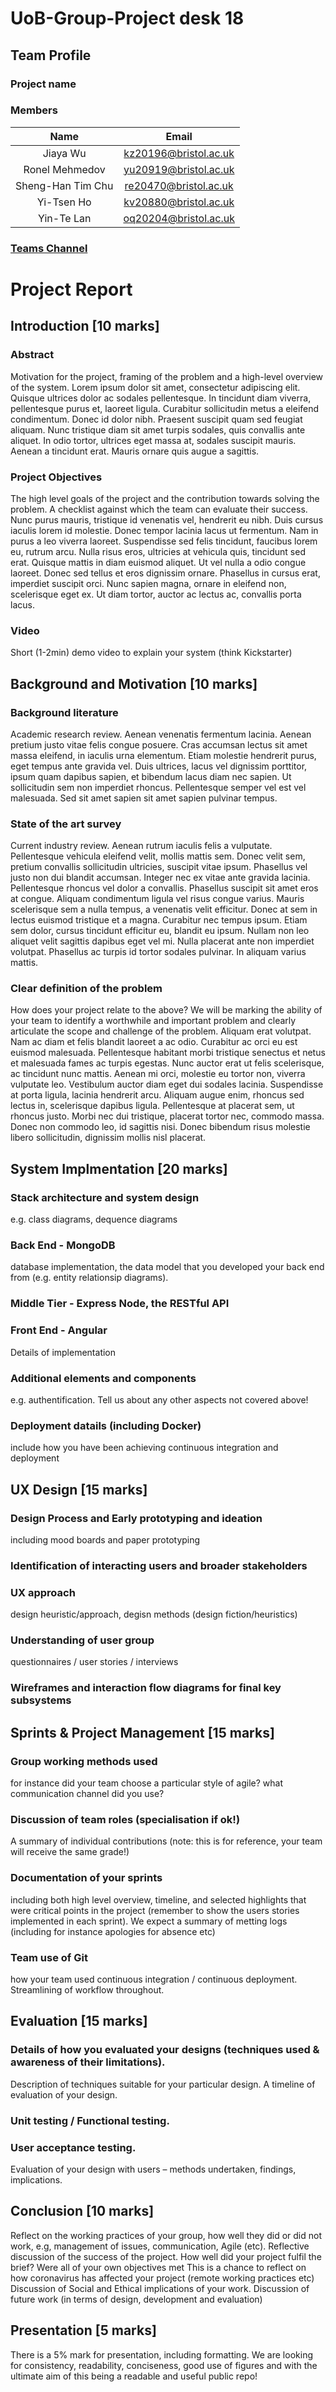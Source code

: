 # UoB-Group-Project desk 18
## Team Profile
### Project name  
### Members
| Name             | Email                   |
|:----------------:|:-----------------------:|
| Jiaya Wu         | <kz20196@bristol.ac.uk> |
| Ronel Mehmedov   | <yu20919@bristol.ac.uk> |
| Sheng-Han Tim Chu| <re20470@bristol.ac.uk> |
| Yi-Tsen Ho       | <kv20880@bristol.ac.uk> |
| Yin-Te Lan       | <oq20204@bristol.ac.uk> |
### [Teams Channel](https://teams.microsoft.com/l/channel/19%3ab811a4a7be67448bb4bfafd8c70266a2%40thread.tacv2/Desk%252018?groupId=a9a647c8-66d1-4f10-bd04-9a5ed3f67e7b&tenantId=b2e47f30-cd7d-4a4e-a5da-b18cf1a4151b)

# Project Report
## Introduction [10 marks]
### Abstract
Motivation for the project, framing of the problem and a high-level overview of the system.  Lorem ipsum dolor sit amet, consectetur adipiscing elit. Quisque ultrices dolor ac sodales pellentesque. In tincidunt diam viverra, pellentesque purus et, laoreet ligula. Curabitur sollicitudin metus a eleifend condimentum. Donec id dolor nibh. Praesent suscipit quam sed feugiat aliquam. Nunc tristique diam sit amet turpis sodales, quis convallis ante aliquet. In odio tortor, ultrices eget massa at, sodales suscipit mauris. Aenean a tincidunt erat. Mauris ornare quis augue a sagittis.
### Project Objectives
The high level goals of the project and the contribution towards solving the problem. A checklist against which the team can evaluate their success.  Nunc purus mauris, tristique id venenatis vel, hendrerit eu nibh. Duis cursus iaculis lorem id molestie. Donec tempor lacinia lacus ut fermentum. Nam in purus a leo viverra laoreet. Suspendisse sed felis tincidunt, faucibus lorem eu, rutrum arcu. Nulla risus eros, ultricies at vehicula quis, tincidunt sed erat. Quisque mattis in diam euismod aliquet. Ut vel nulla a odio congue laoreet. Donec sed tellus et eros dignissim ornare. Phasellus in cursus erat, imperdiet suscipit orci. Nunc sapien magna, ornare in eleifend non, scelerisque eget ex. Ut diam tortor, auctor ac lectus ac, convallis porta lacus.
### Video
Short (1-2min) demo video to explain your system (think Kickstarter)
## Background and Motivation [10 marks]
### Background literature
Academic research review. Aenean venenatis fermentum lacinia. Aenean pretium justo vitae felis congue posuere. Cras accumsan lectus sit amet massa eleifend, in iaculis urna elementum. Etiam molestie hendrerit purus, eget tempus ante gravida vel. Duis ultrices, lacus vel dignissim porttitor, ipsum quam dapibus sapien, et bibendum lacus diam nec sapien. Ut sollicitudin sem non imperdiet rhoncus. Pellentesque semper vel est vel malesuada. Sed sit amet sapien sit amet sapien pulvinar tempus.
### State of the art survey
Current industry review. Aenean rutrum iaculis felis a vulputate. Pellentesque vehicula eleifend velit, mollis mattis sem. Donec velit sem, pretium convallis sollicitudin ultricies, suscipit vitae ipsum. Phasellus vel justo non dui blandit accumsan. Integer nec ex vitae ante gravida lacinia. Pellentesque rhoncus vel dolor a convallis. Phasellus suscipit sit amet eros at congue. Aliquam condimentum ligula vel risus congue varius. Mauris scelerisque sem a nulla tempus, a venenatis velit efficitur. Donec at sem in lectus euismod tristique et a magna. Curabitur nec tempus ipsum. Etiam sem dolor, cursus tincidunt efficitur eu, blandit eu ipsum. Nullam non leo aliquet velit sagittis dapibus eget vel mi. Nulla placerat ante non imperdiet volutpat. Phasellus ac turpis id tortor sodales pulvinar. In aliquam varius mattis.
### Clear definition of the problem
How does your project relate to the above? We will be marking the ability of your team to identify a worthwhile and important problem and clearly articulate the scope and challenge of the problem. Aliquam erat volutpat. Nam ac diam et felis blandit laoreet a ac odio. Curabitur ac orci eu est euismod malesuada. Pellentesque habitant morbi tristique senectus et netus et malesuada fames ac turpis egestas. Nunc auctor erat ut felis scelerisque, ac tincidunt nunc mattis. Aenean mi orci, molestie eu tortor non, viverra vulputate leo. Vestibulum auctor diam eget dui sodales lacinia. Suspendisse at porta ligula, lacinia hendrerit arcu. Aliquam augue enim, rhoncus sed lectus in, scelerisque dapibus ligula. Pellentesque at placerat sem, ut rhoncus justo. Morbi nec dui tristique, placerat tortor nec, commodo massa. Donec non commodo leo, id sagittis nisi. Donec bibendum risus molestie libero sollicitudin, dignissim mollis nisl placerat.
## System Implmentation [20 marks]
### Stack architecture and system design
e.g. class diagrams, dequence diagrams
### Back End - MongoDB
database implementation, the data model that you developed your back end from (e.g. entity relationsip diagrams).
### Middle Tier - Express Node, the RESTful API
### Front End - Angular
Details of implementation
### Additional elements and components
e.g. authentification. Tell us about any other aspects not covered above!
### Deployment datails (including Docker)
include how you have been achieving continuous integration and deployment
## UX Design [15 marks]
### Design Process and Early prototyping and ideation
including mood boards and paper prototyping
### Identification of interacting users and broader stakeholders
### UX approach
design heuristic/approach, degisn methods (design fiction/heuristics)
### Understanding of user group
questionnaires / user stories / interviews
### Wireframes and interaction flow diagrams for final key subsystems
## Sprints & Project Management [15 marks]
### Group working methods used
for instance did your team choose a particular style of agile? what communication channel did you use?
### Discussion of team roles (specialisation if ok!)
A summary of individual contributions (note: this is for reference, your team will receive the same grade!)
### Documentation of your sprints
including both high level overview, timeline, and selected highlights that were critical points in the project (remember to show the users stories implemented in each sprint). We expect a summary of metting logs (including for instance apologies for absence etc)
### Team use of Git
how your team used continuous integration / continuous deployment. Streamlining of workflow throughout.
## Evaluation [15 marks]
### Details of how you evaluated your designs (techniques used & awareness of their limitations). 
Description of techniques suitable for your particular design. A timeline of evaluation of your design.
### Unit testing / Functional testing.
### User acceptance testing. 
Evaluation of your design with users – methods undertaken, findings, implications.

## Conclusion [10 marks]
Reflect on the working practices of your group, how well they did or did not work, e.g, management of issues, communication, Agile (etc).
Reflective discussion of the success of the project. How well did your project fulfil the brief? Were all of your own objectives met
This is a chance to reflect on how coronavirus has affected your project (remote working practices etc)
Discussion of Social and Ethical implications of your work.
Discussion of future work (in terms of design, development and evaluation)

## Presentation [5 marks]
There is a 5% mark for presentation, including formatting. We are looking for consistency, readability, conciseness, good use of figures and with the ultimate aim of this being a readable and useful public repo! 
